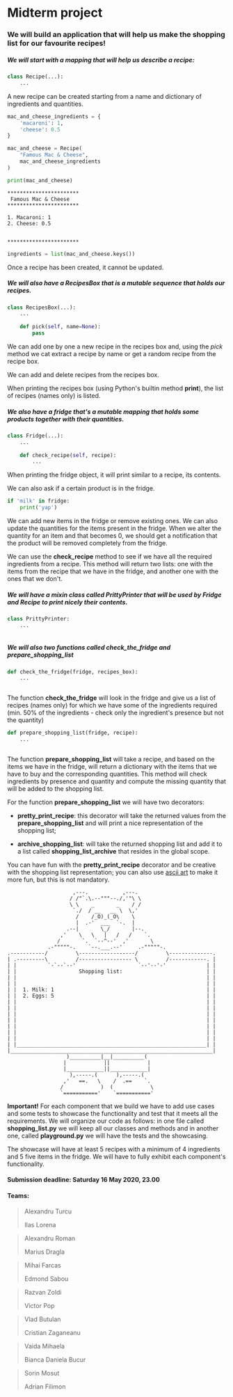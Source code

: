 # Midterm project


### We will build an application that will help us make the shopping list for our favourite recipes!


##### We will start with a **mapping** that will help us describe a recipe:


```python
class Recipe(...):
    ...

```

A new recipe can be created starting from a name and dictionary of ingredients and quantities.


```python
mac_and_cheese_ingredients = {
    'macaroni': 1,
    'cheese': 0.5
}

mac_and_cheese = Recipe(
    "Famous Mac & Cheese",
    mac_and_cheese_ingredients
)

print(mac_and_cheese)
```

```
***********************
 Famous Mac & Cheese
***********************

1. Macaroni: 1
2. Cheese: 0.5


***********************
```

```python
ingredients = list(mac_and_cheese.keys())
```

Once a recipe has been created, it cannot be updated.

##### We will also have a RecipesBox that is a **mutable sequence** that holds our recipes.

```python
class RecipesBox(...):
    ...
    
    def pick(self, name=None):
        pass

```

We can add one by one a new recipe in the recipes box and, using the *pick* method we cat extract a recipe by name or get a random recipe from the recipe box.

We can add and delete recipes from the recipes box.

When printing the recipes box (using Python's builtin method **print**), the list of recipes (names only) is listed.


##### We also have a fridge that's a **mutable mapping** that holds some products together with their quantities.

```python
class Fridge(...):
    ...
    
    def check_recipe(self, recipe):
        ...
```
    
When printing the fridge object, it will print similar to a recipe, its contents.

We can also ask if a certain product is in the fridge.

```python
if 'milk' in fridge:
    print('yap')
```

We can add new items in the fridge or remove existing ones. We can also update the quantities for the items present in the fridge. When we alter the quantity for an item and that becomes 0, we should get a notification that the product will be removed completely from the fridge.

We can use the **check_recipe** method to see if we have all the required ingredients from a recipe. This method will return two lists: one with the items from the recipe that we have in the fridge, and another one with the ones that we don't.

##### We will have a mixin class called **PrittyPrinter** that will be used by **Fridge** and **Recipe** to print nicely their contents.

```python
class PrittyPrinter:
    ...
    
```

##### We will also two functions called **check_the_fridge** and **prepare_shopping_list**

```python
def check_the_fridge(fridge, recipes_box):
    ...
    
```

The function **check_the_fridge** will look in the fridge and give us a list of recipes (names only) for which we have some of the ingredients required (min. 50% of the ingredients - check only the ingredient's presence but not the quantity)

```python
def prepare_shopping_list(fridge, recipe):
    ...
    
```

The function **prepare_shopping_list** will take a recipe, and based on the items we have in the fridge, will return a dictionary with the items that we have to buy and the corresponding quantities. This method will check ingredients by presence and quantity and compute the missing quantity that will be added to the shopping list.

For the function **prepare_shopping_list** we will have two decorators:
* **pretty_print_recipe**: this decorator will take the returned values from the **prepare_shopping_list** and will print a nice representation of the shopping list;

* **archive_shopping_list**: will take the returned shopping list and add it to a list called **shopping_list_archive** that resides in the global scope.

You can have fun with the **pretty_print_recipe** decorator and be creative with the shopping list representation; you can also use [ascii art](https://www.asciiart.eu/art-and-design/borders) to make it more fun, but this is not mandatory.

```
                     ,---.           ,---.
                    / /"`.\.--"""--./,'"\ \
                    \ \    _       _    / /
                     `./  / __   __ \  \,'
                      /    /_O)_(_O\    \
                      |  .-'  ___  `-.  |
                   .--|       \_/       |--.
                 ,'    \   \   |   /   /    `.
                /       `.  `--^--'  ,'       \
             .-"""""-.    `--.___.--'     .-"""""-.
.-----------/         \------------------/         \--------------.
| .---------\         /----------------- \         /------------. |
| |          `-`--`--'                    `--'--'-'             | |
| |                    Shopping list:                           | |
| |                                                             | |
| |                                                             | |
| |  1. Milk: 1                                                 | |
| |  2. Eggs: 5                                                 | |
| |                                                             | |
| |                                                             | |
| |                                                             | |
| |                                                             | |
| |                                                             | |
| |                                                             | |
| |                                                             | |
| |_____________________________________________________________| |
|_________________________________________________________________|
                   )__________|__|__________(
                  |            ||            |
                  |____________||____________|
                    ),-----.(      ),-----.(
                  ,'   ==.   \    /  .==    `.
                 /            )  (            \
                 `==========='    `==========='
```


**Important!** For each component that we build we have to add use cases and some tests to showcase the functionality and test that it meets all the requirements. We will organize our code as follows: in one file called **shopping_list.py** we will keep all our classes and methods and in another one, called **playground.py** we will have the tests and the showcasing.

The showcase will have at least 5 recipes with a minimum of 4 ingredients and 5 five items in the fridge. We will have to fully exhibit each component's functionality.


#### Submission deadline: Saturday 16 May 2020, 23.00

#### Teams:

> Alexandru Turcu
> 
> Ilas Lorena


> Alexandru Roman
> 
> Marius Dragla


> Mihai Farcas
>
> Edmond Sabou


> Razvan Zoldi
> 
> Victor Pop


> Vlad Butulan
>
> Cristian Zaganeanu


> Vaida Mihaela
> 
> Bianca Daniela Bucur


> Sorin Mosut
> 
> Adrian Filimon
